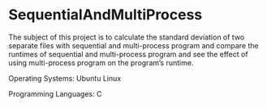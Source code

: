 # SequentialAndMultiProcess


The subject of this project is to calculate the standard deviation of two separate files with sequential and multi-process program and compare the runtimes of sequential and multi-process program and see the effect of using multi-process program on the program’s runtime. 

Operating Systems: Ubuntu Linux

Programming Languages: C
